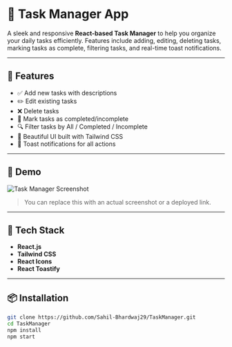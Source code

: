 # 📝 Task Manager App

A sleek and responsive **React-based Task Manager** to help you organize your daily tasks efficiently. Features include adding, editing, deleting tasks, marking tasks as complete, filtering tasks, and real-time toast notifications.

---

## 🚀 Features

- ✅ Add new tasks with descriptions
- ✏️ Edit existing tasks
- ❌ Delete tasks
- 🔘 Mark tasks as completed/incomplete
- 🔍 Filter tasks by All / Completed / Incomplete
- 🧾 Beautiful UI built with Tailwind CSS
- 🔔 Toast notifications for all actions

---

## 📸 Demo

![Task Manager Screenshot](screenshot.png)

> You can replace this with an actual screenshot or a deployed link.

---

## 🔧 Tech Stack

- **React.js**
- **Tailwind CSS**
- **React Icons**
- **React Toastify**

---

## 📦 Installation

```bash
git clone https://github.com/Sahil-Bhardwaj29/TaskManager.git
cd TaskManager
npm install
npm start

